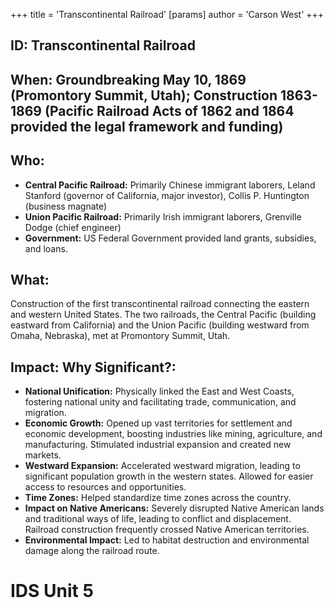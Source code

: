 +++
 title = 'Transcontinental Railroad'
[params]
	author = 'Carson West'
+++
## ID: Transcontinental Railroad

## When:  Groundbreaking May 10, 1869 (Promontory Summit, Utah); Construction 1863-1869 (Pacific Railroad Acts of 1862 and 1864 provided the legal framework and funding)

## Who:
* **Central Pacific Railroad:** Primarily Chinese immigrant laborers, Leland Stanford (governor of California, major investor), Collis P. Huntington (business magnate)
* **Union Pacific Railroad:** Primarily Irish immigrant laborers, Grenville Dodge (chief engineer)
* **Government:**  US Federal Government provided land grants, subsidies, and loans.


## What: 
Construction of the first transcontinental railroad connecting the eastern and western United States.  The two railroads, the Central Pacific (building eastward from California) and the Union Pacific (building westward from Omaha, Nebraska), met at Promontory Summit, Utah.

## Impact: Why Significant?:
* **National Unification:**  Physically linked the East and West Coasts, fostering national unity and facilitating trade, communication, and migration.
* **Economic Growth:**  Opened up vast territories for settlement and economic development, boosting industries like mining, agriculture, and manufacturing.  Stimulated industrial expansion and created new markets.
* **Westward Expansion:**  Accelerated westward migration, leading to significant population growth in the western states.  Allowed for easier access to resources and opportunities.
* **Time Zones:** Helped standardize time zones across the country.
* **Impact on Native Americans:**  Severely disrupted Native American lands and traditional ways of life, leading to conflict and displacement.  Railroad construction frequently crossed Native American territories.
* **Environmental Impact:**  Led to habitat destruction and environmental damage along the railroad route.



# IDS Unit 5